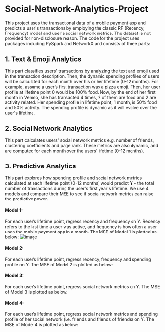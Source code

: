 # Social-Network-Analytics-Project
This project uses the transactional data of a mobile payment app and predicts a user's transactions by employing the classic RF (Recency, Frequency) model and user's social network metrics. The dataset is not provided for non-disclosure reason. The code for the project uses packages including PySpark and NetworkX and consists of three parts:
## 1. Text & Emoji Analytics
This part classifies users' transactions by analyzing the text and emoji used in the transaction description. Then, the dynamic spending profiles of users will be calculated for each month over his or her lifetime (0-12 months). For example, assume a user’s first transaction was a pizza emoji. Then, her user profile at lifetime point 0 would be 100% food. Now, by the end of her first month in Venmo, she has transacted 4 times, 2 of them are food and 2 are activity related. Her spending profile in lifetime point, 1 month, is 50% food and 50% activity. The spending profile is dynamic as it will evolve over the user's lifetime.
## 2. Social Network Analytics
This part calculates users' social network metrics e.g. number of friends, clustering coefficients and page rank. These metrics are also dynamic, and are computed for each month over the users' lifetime (0-12 months). 
## 3. Predictive Analytics 
This part explores how spending profile and social network metrics calculated at each lifetime point (0-12 months) would predict **Y** - the total number of transactions during the user's first year's lifetime. We use 4 models and compare their MSE to see if social network metrics can raise the predictive power.
#### Model 1: 
For each user’s lifetime point, regress recency and frequency on Y. Recency refers to the last time a user was active, and frequency is how often a user uses the mobile payment app in a month.
The MSE of Model 1 is plotted as below:
![image](https://github.com/yvettepeng/Social-Network-Analytics-Project/blob/master/MSE_Model%201.png)
#### Model 2: 
For each user’s lifetime point, regress recency, frequency and spending profile on Y.
The MSE of Model 2 is plotted as below:
#### Model 3: 
For each user’s lifetime point, regress social network metrics on Y.
The MSE of Model 3 is plotted as below:
#### Model 4: 
For each user’s lifetime point, regress social network metrics and spending profile of her social network (i.e. friends and friends of friends) on Y.
The MSE of Model 4 is plotted as below:

